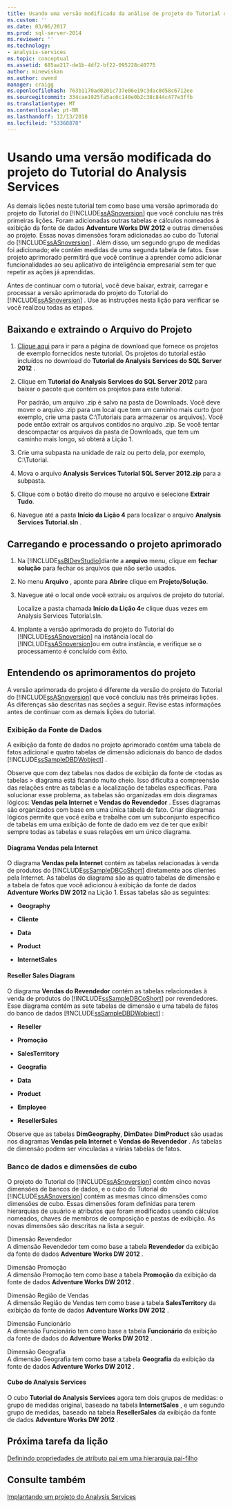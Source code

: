 ```yaml
---
title: Usando uma versão modificada da análise de projeto do Tutorial de serviços | Microsoft Docs
ms.custom: ''
ms.date: 03/06/2017
ms.prod: sql-server-2014
ms.reviewer: ''
ms.technology:
- analysis-services
ms.topic: conceptual
ms.assetid: 685aa217-de1b-4df2-bf22-095228c40775
author: minewiskan
ms.author: owend
manager: craigg
ms.openlocfilehash: 763b1170ad0201c737e06e19c3dac8d58c6712ee
ms.sourcegitcommit: 334cae1925fa5ac6c140e0b2c38c844c477e3ffb
ms.translationtype: MT
ms.contentlocale: pt-BR
ms.lasthandoff: 12/13/2018
ms.locfileid: "53368878"
---
```

# <a name="using-a-modified-version-of-the-analysis-services-tutorial-project"></a>Usando uma versão modificada do projeto do Tutorial do Analysis Services
  As demais lições neste tutorial tem como base uma versão aprimorada do projeto do Tutorial do [!INCLUDE[ssASnoversion](../includes/ssasnoversion-md.md)] que você concluiu nas três primeiras lições. Foram adicionadas outras tabelas e cálculos nomeados à exibição da fonte de dados **Adventure Works DW 2012** e outras dimensões ao projeto. Essas novas dimensões foram adicionadas ao cubo do Tutorial do [!INCLUDE[ssASnoversion](../includes/ssasnoversion-md.md)] . Além disso, um segundo grupo de medidas foi adicionado; ele contém medidas de uma segunda tabela de fatos. Esse projeto aprimorado permitirá que você continue a aprender como adicionar funcionalidades ao seu aplicativo de inteligência empresarial sem ter que repetir as ações já aprendidas.  
  
 Antes de continuar com o tutorial, você deve baixar, extrair, carregar e processar a versão aprimorada do projeto do Tutorial do [!INCLUDE[ssASnoversion](../includes/ssasnoversion-md.md)] .  Use as instruções nesta lição para verificar se você realizou todas as etapas.  
  
## <a name="downloading-and-extracting-the-project-file"></a>Baixando e extraindo o Arquivo do Projeto  
  
1.  [Clique aqui](https://go.microsoft.com/fwlink/?LinkID=221866) para ir para a página de download que fornece os projetos de exemplo fornecidos neste tutorial. Os projetos do tutorial estão incluídos no download do **Tutorial do Analysis Services do SQL Server 2012** .  
  
2.  Clique em **Tutorial do Analysis Services do SQL Server 2012** para baixar o pacote que contém os projetos para este tutorial.  
  
     Por padrão, um arquivo .zip é salvo na pasta de Downloads. Você deve mover o arquivo .zip para um local que tem um caminho mais curto (por exemplo, crie uma pasta C:\Tutoriais para armazenar os arquivos).  Você pode então extrair os arquivos contidos no arquivo .zip. Se você tentar descompactar os arquivos da pasta de Downloads, que tem um caminho mais longo, só obterá a Lição 1.  
  
3.  Crie uma subpasta na unidade de raiz ou perto dela, por exemplo, C:\Tutorial.  
  
4.  Mova o arquivo **Analysis Services Tutorial SQL Server 2012.zip** para a subpasta.  
  
5.  Clique com o botão direito do mouse no arquivo e selecione **Extrair Tudo**.  
  
6.  Navegue até a pasta **Início da Lição 4** para localizar o arquivo **Analysis Services Tutorial.sln** .  
  
## <a name="loading-and-processing-the-enhanced-project"></a>Carregando e processando o projeto aprimorado  
  
1.  Na [!INCLUDE[ssBIDevStudio](../includes/ssbidevstudio-md.md)]diante a **arquivo** menu, clique em **fechar solução** para fechar os arquivos que não serão usados.  
  
2.  No menu **Arquivo** , aponte para **Abrir**e clique em **Projeto/Solução**.  
  
3.  Navegue até o local onde você extraiu os arquivos de projeto do tutorial.  
  
     Localize a pasta chamada **Início da Lição 4**e clique duas vezes em Analysis Services Tutorial.sln.  
  
4.  Implante a versão aprimorada do projeto do Tutorial do [!INCLUDE[ssASnoversion](../includes/ssasnoversion-md.md)] na instância local do [!INCLUDE[ssASnoversion](../includes/ssasnoversion-md.md)]ou em outra instância, e verifique se o processamento é concluído com êxito.  
  
## <a name="understanding-the-enhancements-to-the-project"></a>Entendendo os aprimoramentos do projeto  
 A versão aprimorada do projeto é diferente da versão do projeto do Tutorial do [!INCLUDE[ssASnoversion](../includes/ssasnoversion-md.md)] que você concluiu nas três primeiras lições. As diferenças são descritas nas seções a seguir. Revise estas informações antes de continuar com as demais lições do tutorial.  
  
### <a name="data-source-view"></a>Exibição da Fonte de Dados  
 A exibição da fonte de dados no projeto aprimorado contém uma tabela de fatos adicional e quatro tabelas de dimensão adicionais do banco de dados [!INCLUDE[ssSampleDBDWobject](../includes/sssampledbdwobject-md.md)] .  
  
 Observe que com dez tabelas nos dados de exibição da fonte de \<todas as tabelas > diagrama está ficando muito cheio. Isso dificulta a compreensão das relações entre as tabelas e a localização de tabelas específicas. Para solucionar esse problema, as tabelas são organizadas em dois diagramas lógicos: **Vendas pela Internet** e **Vendas do Revendedor** . Esses diagramas são organizados com base em uma única tabela de fato. Criar diagramas lógicos permite que você exiba e trabalhe com um subconjunto específico de tabelas em uma exibição de fonte de dado em vez de ter que exibir sempre todas as tabelas e suas relações em um único diagrama.  
  
#### <a name="internet-sales-diagram"></a>Diagrama Vendas pela Internet  
 O diagrama **Vendas pela Internet** contém as tabelas relacionadas à venda de produtos do [!INCLUDE[ssSampleDBCoShort](../includes/sssampledbcoshort-md.md)] diretamente aos clientes pela Internet. As tabelas do diagrama são as quatro tabelas de dimensão e a tabela de fatos que você adicionou à exibição da fonte de dados **Adventure Works DW 2012** na Lição 1. Essas tabelas são as seguintes:  
  
-   **Geography**  
  
-   **Cliente**  
  
-   **Data**  
  
-   **Product**  
  
-   **InternetSales**  
  
#### <a name="reseller-sales-diagram"></a>Reseller Sales Diagram  
 O diagrama **Vendas do Revendedor** contém as tabelas relacionadas à venda de produtos do [!INCLUDE[ssSampleDBCoShort](../includes/sssampledbcoshort-md.md)] por revendedores. Esse diagrama contém as sete tabelas de dimensão e uma tabela de fatos do banco de dados [!INCLUDE[ssSampleDBDWobject](../includes/sssampledbdwobject-md.md)] :  
  
-   **Reseller**  
  
-   **Promoção**  
  
-   **SalesTerritory**  
  
-   **Geografia**  
  
-   **Data**  
  
-   **Product**  
  
-   **Employee**  
  
-   **ResellerSales**  
  
 Observe que as tabelas **DimGeography**, **DimDate**e **DimProduct** são usadas nos diagramas **Vendas pela Internet** e **Vendas do Revendedor** . As tabelas de dimensão podem ser vinculadas a várias tabelas de fatos.  
  
### <a name="database-and-cube-dimensions"></a>Banco de dados e dimensões de cubo  
 O projeto do Tutorial do [!INCLUDE[ssASnoversion](../includes/ssasnoversion-md.md)] contém cinco novas dimensões de bancos de dados, e o cubo do Tutorial do [!INCLUDE[ssASnoversion](../includes/ssasnoversion-md.md)] contém as mesmas cinco dimensões como dimensões de cubo. Essas dimensões foram definidas para terem hierarquias de usuário e atributos que foram modificados usando cálculos nomeados, chaves de membros de composição e pastas de exibição. As novas dimensões são descritas na lista a seguir.  
  
 Dimensão Revendedor  
 A dimensão Revendedor tem como base a tabela **Revendedor** da exibição da fonte de dados **Adventure Works DW 2012** .  
  
 Dimensão Promoção  
 A dimensão Promoção tem como base a tabela **Promoção** da exibição da fonte de dados **Adventure Works DW 2012** .  
  
 Dimensão Região de Vendas  
 A dimensão Região de Vendas tem como base a tabela **SalesTerritory** da exibição da fonte de dados **Adventure Works DW 2012** .  
  
 Dimensão Funcionário  
 A dimensão Funcionário tem como base a tabela **Funcionário** da exibição da fonte de dados do **Adventure Works DW 2012** .  
  
 Dimensão Geografia  
 A dimensão Geografia tem como base a tabela **Geografia** da exibição da fonte de dados **Adventure Works DW 2012** .  
  
#### <a name="analysis-services-cube"></a>Cubo do Analysis Services  
 O cubo **Tutorial do Analysis Services** agora tem dois grupos de medidas: o grupo de medidas original, baseado na tabela **InternetSales** , e um segundo grupo de medidas, baseado na tabela **ResellerSales** da exibição da fonte de dados **Adventure Works DW 2012** .  
  
## <a name="next-task-in-lesson"></a>Próxima tarefa da lição  
 [Definindo propriedades de atributo pai em uma hierarquia pai-filho](lesson-4-2-defining-parent-attribute-properties-in-a-parent-child-hierarchy.md) 
  
## <a name="see-also"></a>Consulte também  
 [Implantando um projeto do Analysis Services](../analysis-services/lesson-2-5-deploying-an-analysis-services-project.md)  
  
  
